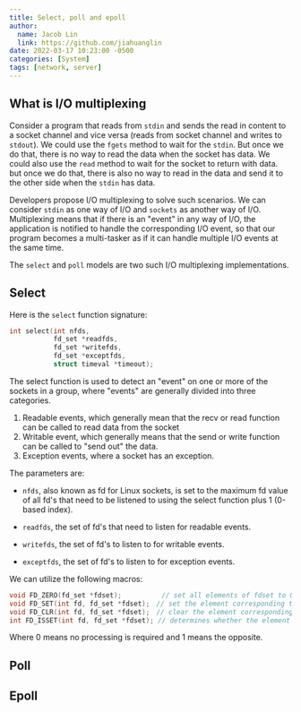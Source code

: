```yaml
---
title: Select, poll and epoll
author:
  name: Jacob Lin
  link: https://github.com/jiahuanglin
date: 2022-03-17 10:23:00 -0500
categories: [System]
tags: [network, server]
---
```


## What is I/O multiplexing
Consider a program that reads from `stdin` and sends the read in content to a socket channel and vice versa (reads from socket channel and writes to `stdout`). We could use the `fgets` method to wait for the `stdin`. But once we do that, there is no way to read the data when the socket has data. We could also use the `read` method to wait for the socket to return with data. but once we do that, there is also no way to read in the data and send it to the other side when the `stdin` has data.

Developers propose I/O multiplexing to solve such scenarios. We can consider `stdin` as one way of I/O and `sockets` as another way of I/O. Multiplexing means that if there is an "event" in any way of I/O, the application is notified to handle the corresponding I/O event, so that our program becomes a multi-tasker as if it can handle multiple I/O events at the same time.

The `select` and `poll` models are two such I/O multiplexing implementations.

## Select
Here is the `select` function signature:
```c
int select(int nfds, 
           fd_set *readfds,
           fd_set *writefds,
           fd_set *exceptfds,
           struct timeval *timeout);
```

The select function is used to detect an "event" on one or more of the sockets in a group, where "events" are generally divided into three categories.

1. Readable events, which generally mean that the recv or read function can be called to read data from the socket
2. Writable event, which generally means that the send or write function can be called to "send out" the data.
3. Exception events, where a socket has an exception.

The parameters are:
- `nfds`, also known as fd for Linux sockets, is set to the maximum fd value of all fd's that need to be listened to using the select function plus 1 (0-based index).

- `readfds`, the set of fd's that need to listen for readable events.

- `writefds`, the set of fd's to listen to for writable events.

- `exceptfds`, the set of fd's to listen to for exception events.

We can utilize the following macros:
```c
void FD_ZERO(fd_set *fdset);　　　　　　// set all elements of fdset to 0
void FD_SET(int fd, fd_set *fdset);　// set the element corresponding to the socket
void FD_CLR(int fd, fd_set *fdset);　// clear the element corresponding to the socket
int FD_ISSET(int fd, fd_set *fdset); // determines whether the element corresponding to the socket is 0 or 1
```
Where 0 means no processing is required and 1 means the opposite.


## Poll


## Epoll